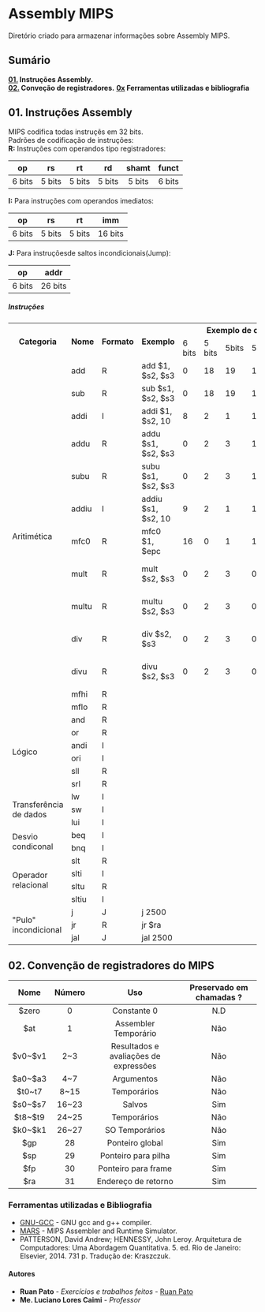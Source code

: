 # Assembly MIPS

Diretório criado para armazenar informações sobre Assembly MIPS.

## Sumário ##
**[01.](#01-instru%C3%A7%C3%B5es-assembly) Instruções Assembly.**  
**[02.](#02-conven%C3%A7%C3%A3o-de-registradores-do-mips) Conveção de registradores.**
**[0x](#ferramentas-utilizadas-e-bibliografia) Ferramentas utilizadas e bibliografia**

## 01. Instruções Assembly ##
MIPS codifica todas instruçẽs em 32 bits.  
Padrões de codificação de instruções:  
**R:** Instruções com operandos tipo registradores:


|   op   	|   rs   	|   rt   	|   rd   	|  shamt 	|  funct 	|
|:------:	|:------:	|:------:	|:------:	|:------:	|:------:	|
| 6 bits 	| 5 bits 	| 5 bits 	| 5 bits 	| 5 bits 	| 6 bits 	|


**I:** Para instruções com operandos imediatos:


|   op   	|   rs   	|   rt   	|   imm   	|
|:------:	|:------:	|:------:	|:-------:	|
| 6 bits 	| 5 bits 	| 5 bits 	| 16 bits 	|


**J:** Para instruçõesde saltos incondicionais(Jump):


|   op   	|   addr  	|
|:------:	|:-------:	|
| 6 bits 	| 26 bits 	|

##### Instruções #####
<table>
  <tr>
    <th rowspan="2">Categoria</th>
    <th rowspan="2">Nome</th>
    <th rowspan="2">Formato</th>
    <th rowspan="2">Exemplo</th>
    <th colspan="6">Exemplo de codificação</th>
    <th rowspan="2">Significado</th>
    <th rowspan="2">Comentários</th>
  </tr>
  <tr>
    <td>6 bits</td>
    <td>5 bits</td>
    <td>5bits</td>
    <td>5bits</td>
    <td>5bits</td>
    <td>6bits</td>
  </tr>
  <tr>
    <td rowspan="13">Aritimética</td>
    <td>add<br></td>
    <td>R</td>
    <td>add $1, $s2, $s3</td>
    <td>0</td>
    <td>18</td>
    <td>19</td>
    <td>17</td>
    <td>0</td>
    <td>31<br></td>
    <td>$s1=$s2+$s3<br></td>
    <td>overflow</td>
  </tr>
  <tr>
    <td>sub</td>
    <td>R</td>
    <td>sub $s1, $s2, $s3</td>
    <td>0</td>
    <td>18</td>
    <td>19</td>
    <td>17</td>
    <td>0</td>
    <td>34</td>
    <td>$s1=$s2-$s3</td>
    <td>overflow</td>
  </tr>
  <tr>
    <td>addi</td>
    <td>I</td>
    <td>addi $1, $s2, 10</td>
    <td>8</td>
    <td>2</td>
    <td>1</td>
    <td colspan="3">100</td>
    <td>$s1=$s2+10</td>
    <td>overflow<br></td>
  </tr>
  <tr>
    <td>addu</td>
    <td>R</td>
    <td>addu $s1, $s2, $s3</td>
    <td>0<br></td>
    <td>2</td>
    <td>3</td>
    <td>1</td>
    <td>0</td>
    <td>33</td>
    <td>$s1=$s2+$s3</td>
    <td>no-overflow</td>
  </tr>
  <tr>
    <td>subu</td>
    <td>R</td>
    <td>subu $s1, $s2, $s3<br></td>
    <td>0</td>
    <td>2</td>
    <td>3</td>
    <td>1</td>
    <td>0</td>
    <td>35</td>
    <td>$s1=$s2-$s3</td>
    <td>no-overflow<br></td>
  </tr>
  <tr>
    <td>addiu</td>
    <td>I</td>
    <td>addiu $s1, $s2, 10</td>
    <td>9</td>
    <td>2</td>
    <td>1</td>
    <td colspan="3">10</td>
    <td>$s1=$s2+$s3</td>
    <td>no-overflow</td>
  </tr>
  <tr>
    <td>mfc0</td>
    <td>R</td>
    <td>mfc0 $1, $epc<br></td>
    <td>16</td>
    <td>0</td>
    <td>1</td>
    <td>14</td>
    <td>0</td>
    <td>0</td>
    <td>$s1=$epc</td>
    <td></td>
  </tr>
  <tr>
    <td>mult</td>
    <td>R</td>
    <td>mult $s2, $s3<br></td>
    <td>0</td>
    <td>2</td>
    <td>3</td>
    <td>0</td>
    <td>0</td>
    <td>24<br></td>
    <td>Hi,Lo = $s2*$s3</td>
    <td>64-signed product in Hi, Lo regs</td>
  </tr>
  <tr>
    <td>multu</td>
    <td>R</td>
    <td>multu $s2, $s3</td>
    <td>0</td>
    <td>2</td>
    <td>3</td>
    <td>0</td>
    <td>0</td>
    <td>25</td>
    <td>Hi,Lo = $s2*$s3</td>
    <td>64-signed product in Hi, Lo regs<br></td>
  </tr>
  <tr>
    <td>div<br></td>
    <td>R</td>
    <td>div $s2, $s3</td>
    <td>0</td>
    <td>2</td>
    <td>3</td>
    <td>0</td>
    <td>0</td>
    <td>26</td>
    <td>Lo = $s2/$s3<br>Hi = $s2%$s3<br></td>
    <td>Lo=quotient<br>Hi=remainder<br></td>
  </tr>
  <tr>
    <td>divu</td>
    <td>R</td>
    <td>divu $s2, $s3</td>
    <td>0</td>
    <td>2<br></td>
    <td>3</td>
    <td>0</td>
    <td>0</td>
    <td>27</td>
    <td>Lo = $s2/$s3<br>Hi = $s2, $s3<br></td>
    <td>unsigned quotient and reminder</td>
  </tr>
  <tr>
    <td>mfhi</td>
    <td>R</td>
    <td></td>
    <td></td>
    <td></td>
    <td></td>
    <td></td>
    <td></td>
    <td></td>
    <td></td>
    <td></td>
  </tr>
  <tr>
    <td>mflo<br></td>
    <td>R</td>
    <td></td>
    <td></td>
    <td></td>
    <td></td>
    <td></td>
    <td></td>
    <td></td>
    <td></td>
    <td></td>
  </tr>
  <tr>
    <td rowspan="6">Lógico</td>
    <td>and</td>
    <td>R<br></td>
    <td></td>
    <td></td>
    <td></td>
    <td></td>
    <td></td>
    <td></td>
    <td></td>
    <td></td>
    <td></td>
  </tr>
  <tr>
    <td>or</td>
    <td>R<br></td>
    <td></td>
    <td></td>
    <td></td>
    <td></td>
    <td></td>
    <td></td>
    <td></td>
    <td></td>
    <td></td>
  </tr>
  <tr>
    <td>andi</td>
    <td>I</td>
    <td></td>
    <td></td>
    <td></td>
    <td></td>
    <td></td>
    <td></td>
    <td></td>
    <td></td>
    <td></td>
  </tr>
  <tr>
    <td>ori</td>
    <td>I</td>
    <td></td>
    <td></td>
    <td></td>
    <td></td>
    <td></td>
    <td></td>
    <td></td>
    <td></td>
    <td></td>
  </tr>
  <tr>
    <td>sll</td>
    <td>R</td>
    <td></td>
    <td></td>
    <td></td>
    <td></td>
    <td></td>
    <td></td>
    <td></td>
    <td></td>
    <td></td>
  </tr>
  <tr>
    <td>srl<br></td>
    <td>R</td>
    <td></td>
    <td></td>
    <td></td>
    <td></td>
    <td></td>
    <td></td>
    <td></td>
    <td></td>
    <td></td>
  </tr>
  <tr>
    <td rowspan="3">Transferência de dados</td>
    <td>lw<br></td>
    <td>I</td>
    <td></td>
    <td></td>
    <td></td>
    <td></td>
    <td></td>
    <td></td>
    <td></td>
    <td></td>
    <td></td>
  </tr>
  <tr>
    <td>sw</td>
    <td>I</td>
    <td></td>
    <td></td>
    <td></td>
    <td></td>
    <td></td>
    <td></td>
    <td></td>
    <td></td>
    <td></td>
  </tr>
  <tr>
    <td>lui</td>
    <td>I</td>
    <td></td>
    <td></td>
    <td></td>
    <td></td>
    <td></td>
    <td></td>
    <td></td>
    <td></td>
    <td></td>
  </tr>
  <tr>
    <td rowspan="2">Desvio condiconal</td>
    <td>beq</td>
    <td>I</td>
    <td></td>
    <td></td>
    <td></td>
    <td></td>
    <td></td>
    <td></td>
    <td></td>
    <td></td>
    <td></td>
  </tr>
  <tr>
    <td>bnq</td>
    <td>I</td>
    <td></td>
    <td></td>
    <td></td>
    <td></td>
    <td></td>
    <td></td>
    <td></td>
    <td></td>
    <td></td>
  </tr>
  <tr>
    <td rowspan="4">Operador relacional</td>
    <td>slt</td>
    <td>R</td>
    <td></td>
    <td></td>
    <td></td>
    <td></td>
    <td></td>
    <td></td>
    <td></td>
    <td></td>
    <td></td>
  </tr>
  <tr>
    <td>slti</td>
    <td>I<br></td>
    <td></td>
    <td></td>
    <td></td>
    <td></td>
    <td></td>
    <td></td>
    <td></td>
    <td></td>
    <td></td>
  </tr>
  <tr>
    <td>sltu</td>
    <td>R</td>
    <td></td>
    <td></td>
    <td></td>
    <td></td>
    <td></td>
    <td></td>
    <td></td>
    <td></td>
    <td></td>
  </tr>
  <tr>
    <td>sltiu</td>
    <td>I</td>
    <td></td>
    <td></td>
    <td></td>
    <td></td>
    <td></td>
    <td></td>
    <td></td>
    <td></td>
    <td></td>
  </tr>
  <tr>
    <td rowspan="3">"Pulo" incondicional<br></td>
    <td>j</td>
    <td>J</td>
    <td>j 2500</td>
    <td></td>
    <td></td>
    <td></td>
    <td></td>
    <td></td>
    <td></td>
    <td></td>
    <td></td>
  </tr>
  <tr>
    <td>jr</td>
    <td>R<br></td>
    <td>jr $ra</td>
    <td></td>
    <td></td>
    <td></td>
    <td></td>
    <td></td>
    <td></td>
    <td></td>
    <td></td>
  </tr>
  <tr>
    <td>jal</td>
    <td>J<br></td>
    <td>jal 2500</td>
    <td></td>
    <td></td>
    <td></td>
    <td></td>
    <td></td>
    <td></td>
    <td></td>
    <td></td>
  </tr>
</table>


## 02. Convenção de registradores do MIPS ##
|   Nome  	| Número 	|                  Uso                  	| Preservado em chamadas ? 	|
|:-------:	|:------:	|:-------------------------------------:	|:------------------------:	|
|  \$zero  	|    0   	|              Constante 0              	|            N.D           	|
|   \$at   	|    1   	|          Assembler Temporário         	|            Não           	|
| \$v0~\$v1 	|   2~3  	| Resultados e avaliações de expressões 	|            Não           	|
| \$a0~\$a3 	|   4~7  	|               Argumentos              	|            Não           	|
|  \$t0~t7 	|  8~15  	|              Temporários              	|            Não           	|
| \$s0~\$s7 	|  16~23 	|                 Salvos                	|            Sim           	|
| \$t8~\$t9 	|  24~25 	|              Temporários              	|            Não           	|
| \$k0~\$k1 	|  26~27 	|             SO Temporários            	|            Não           	|
|   \$gp   	|   28   	|            Ponteiro global            	|            Sim           	|
|   \$sp   	|   29   	|          Ponteiro para pilha          	|            Sim           	|
|   \$fp   	|   30   	|          Ponteiro para frame          	|            Sim           	|
|   \$ra   	|   31   	|          Endereço de retorno          	|            Sim           	|


### Ferramentas utilizadas e Bibliografia ###

* [GNU-GCC](https://gcc.gnu.org/) - GNU gcc and g++ compiler.
* [MARS](http://courses.missouristate.edu/KenVollmar/mars/) - MIPS Assembler and Runtime Simulator.
* PATTERSON, David Andrew; HENNESSY, John Leroy. Arquitetura de Computadores: Uma Abordagem Quantitativa. 5. ed. Rio de Janeiro: Elsevier, 2014. 731 p. Tradução de: Kraszczuk.

#### Autores ####

* **Ruan Pato** - *Exercícios e trabalhos feitos* - [Ruan Pato](https://github.com/ruanpato)
* **Me. Luciano Lores Caimi** - *Professor*